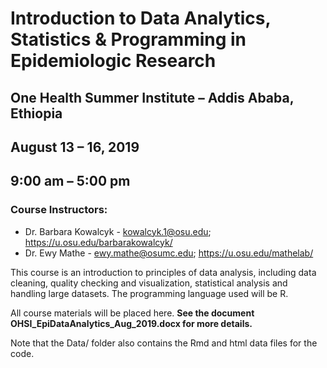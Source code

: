 # Introduction to Data Analytics, Statistics & Programming in Epidemiologic Research
## One Health Summer Institute – Addis Ababa, Ethiopia
## August 13 – 16, 2019 
## 9:00 am – 5:00 pm

### Course Instructors:

- Dr. Barbara Kowalcyk - kowalcyk.1@osu.edu; https://u.osu.edu/barbarakowalcyk/
- Dr. Ewy Mathe - ewy.mathe@osumc.edu; https://u.osu.edu/mathelab/


This course is an introduction to principles of data analysis, including data cleaning, quality checking and visualization, statistical analysis and handling large datasets. The programming language used will be R.

All course materials will be placed here.  __See the document OHSI_EpiDataAnalytics_Aug_2019.docx for more details.__

Note that the Data/ folder also contains the Rmd and html data files for the code.

